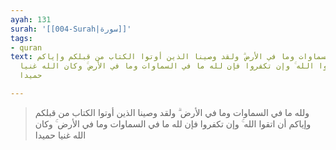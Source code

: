 ```yaml
---
ayah: 131
surah: '[[004-Surah|سورة]]'
tags:
- quran
text: ولله ما في السماوات وما في الأرض ۗ ولقد وصينا الذين أوتوا الكتاب من قبلكم وإياكم
  أن اتقوا الله ۚ وإن تكفروا فإن لله ما في السماوات وما في الأرض ۚ وكان الله غنيا
  حميدا

---
```

> ولله ما في السماوات وما في الأرض ۗ ولقد وصينا الذين أوتوا الكتاب من قبلكم وإياكم أن اتقوا الله ۚ وإن تكفروا فإن لله ما في السماوات وما في الأرض ۚ وكان الله غنيا حميدا
